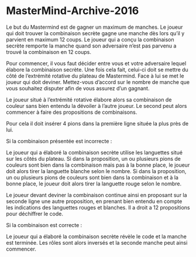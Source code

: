 # MasterMind-Archive-2016

Le but du Mastermind est de gagner un maximum de manches.
Le joueur qui doit trouver la combinaison secrète gagne une manche dès lors qu’il y parvient en maximum 12 coups.
Le joueur qui a conçu la combinaison secrète remporte la manche quand son adversaire n’est pas parvenu a trouvé la combinaison en 12 coups.

Pour commencer, il vous faut décider entre vous et votre adversaire lequel élabore la combinaison secrète. Une fois cela fait, celui-ci doit se mettre du côté de l’extrémité rotative du plateau de Mastermind. Face à lui se met le joueur qui doit deviner.
Mettez-vous d’accord sur le nombre de manche que vous souhaitez disputer afin de vous assurez d’un gagnant.

Le joueur situé à l’extrémité rotative élabore alors sa combinaison de couleur sans bien entendu la dévoiler à l’autre joueur. Le second peut alors commencer à faire des propositions de combinaisons.

Pour cela il doit insérer 4 pions dans la première ligne située la plus près de lui.

Si la combinaison présentée est incorrecte :

Le joueur qui a élaboré la combinaison secrète utilise les languettes situé sur les côtés du plateau.
Si dans la proposition, un ou plusieurs pions de couleurs sont bien dans la combinaison mais pas à la bonne place, le joueur doit alors tirer la languette blanche selon le nombre.
Si dans la proposition, un ou plusieurs pions de couleurs sont bien dans la combinaison et à la bonne place, le joueur doit alors tirer la languette rouge selon le nombre.

Le joueur devant deviner la combinaison continue ainsi en proposant sur la seconde ligne une autre proposition, en prenant bien entendu en compte les indications des languettes rouges et blanches. Il a droit a 12 propositions pour déchiffrer le code.

Si la combinaison est correcte :

Le joueur qui a élaboré la combinaison secrète révèle le code et la manche est terminée. Les rôles sont alors inversés et la seconde manche peut ainsi commencer.
